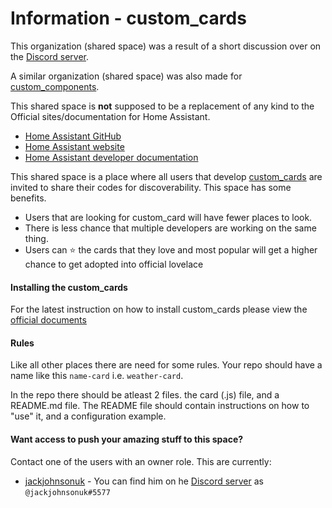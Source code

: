 # Information - custom_cards
This organization (shared space) was a result of a short discussion over on the [Discord server](https://discord.gg/c5DvZ4e).

A similar organization (shared space) was also made for [custom_components](https://github.com/custom-components).

This shared space is **not** supposed to be a replacement of any kind to the Official sites/documentation for Home Assistant.

 - [Home Assistant GitHub](https://github.com/home-assistant)
 - [Home Assistant website](https://www.home-assistant.io/)
 - [Home Assistant developer documentation](https://developers.home-assistant.io/)

This shared space is a place where all users that develop [custom_cards](https://developers.home-assistant.io/docs/en/lovelace_custom_card.html) are invited to share their codes for discoverability.
This space has some benefits.
 - Users that are looking for custom_card will have fewer places to look.
 - There is less chance that multiple developers are working on the same thing.
 - Users can :star: the cards that they love and most popular will get a higher chance to get adopted into official lovelace

#### Installing the custom_cards
For the latest instruction on how to install custom_cards please view the [official documents](https://developers.home-assistant.io/docs/en/lovelace_custom_card.html)

#### Rules
Like all other places there are need for some rules.
Your repo should have a name like this `name-card` i.e. `weather-card`.

In the repo there should be atleast 2 files.
the card (.js) file, and a README.md file.
The README file should contain instructions on how to "use" it, and a configuration example.

#### Want access to push your amazing stuff to this space?
Contact one of the users with an owner role.
This are currently:
 - [jackjohnsonuk](https://github.com/jackjohnsonuk) - You can find him on he [Discord server](https://discord.gg/c5DvZ4e) as `@jackjohnsonuk#5577`
